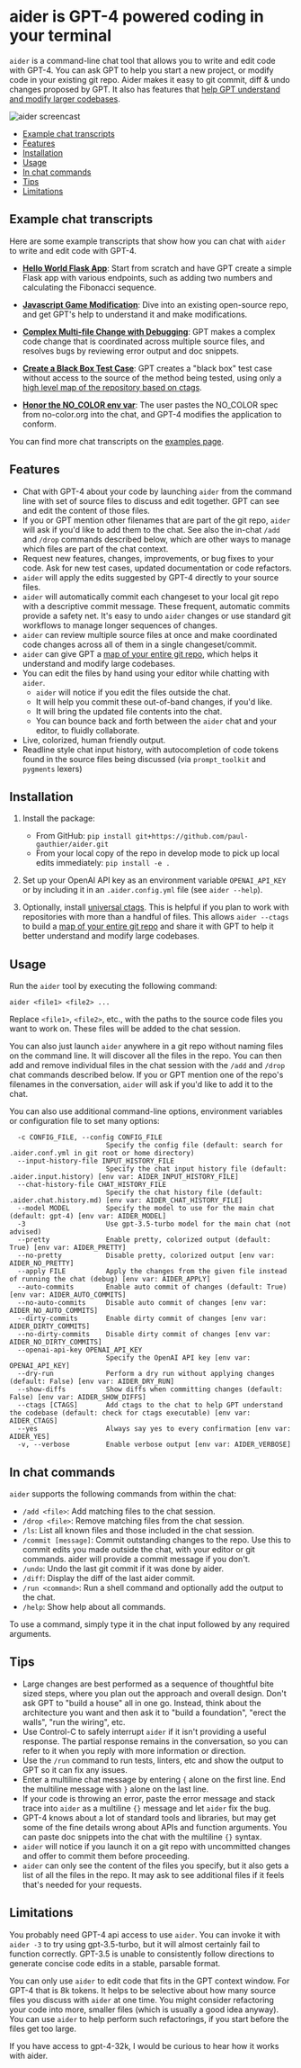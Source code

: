 # aider is GPT-4 powered coding in your terminal

`aider` is a command-line chat tool that allows you to write and edit
code with GPT-4.  You can ask GPT to help you start
a new project, or modify code in your existing git repo.
Aider makes it easy to git commit, diff & undo changes proposed by GPT. 
It also has features that [help GPT understand and modify larger codebases](https://aider.chat/docs/ctags.html).

![aider screencast](assets/screencast.svg)

- [Example chat transcripts](#example-chat-transcripts)
- [Features](#features)
- [Installation](#installation)
- [Usage](#usage)
- [In chat commands](#in-chat-commands)
- [Tips](#tips)
- [Limitations](#limitations)

## Example chat transcripts

Here are some example transcripts that show how you can chat with `aider` to write and edit code with GPT-4. 

* [**Hello World Flask App**](https://aider.chat/examples/hello-world-flask.html): Start from scratch and have GPT create a simple Flask app with various endpoints, such as adding two numbers and calculating the Fibonacci sequence.

* [**Javascript Game Modification**](https://aider.chat/examples/2048-game.html): Dive into an existing open-source repo, and get GPT's help to understand it and make modifications.

* [**Complex Multi-file Change with Debugging**](https://aider.chat/examples/complex-change.html): GPT makes a complex code change that is coordinated across multiple source files, and resolves bugs by reviewing error output and doc snippets.

* [**Create a Black Box Test Case**](https://aider.chat/examples/add-test.html): GPT creates a "black box" test case without access to the source of the method being tested, using only a
[high level map of the repository based on ctags](https://aider.chat/docs/ctags.html).

* [**Honor the NO_COLOR env var**](https://aider.chat/examples/no-color.html): The user pastes the NO_COLOR spec from no-color.org into the chat, and GPT-4 modifies the application to conform.

You can find more chat transcripts on the [examples page](https://aider.chat/examples/).

## Features

* Chat with GPT-4 about your code by launching `aider` from the command line with set of source files to discuss and edit together. GPT can see and edit the content of those files.
* If you or GPT mention other filenames that are part of the git repo, `aider` will ask if you'd like to add them to the chat. See also the in-chat `/add` and `/drop` commands described below, which are other ways to manage which files are part of the chat context.
* Request new features, changes, improvements, or bug fixes to your code. Ask for new test cases, updated documentation or code refactors.
* `aider` will apply the edits suggested by GPT-4 directly to your source files.
* `aider` will automatically commit each changeset to your local git repo with a descriptive commit message. These frequent, automatic commits provide a safety net. It's easy to undo `aider` changes or use standard git workflows to manage longer sequences of changes.
* `aider` can review multiple source files at once and make coordinated code changes across all of them in a single changeset/commit.
* `aider` can give GPT a
[map of your entire git repo](https://aider.chat/docs/ctags.html),
which helps it understand and modify large codebases.
* You can edit the files by hand using your editor while chatting with `aider`.
  * `aider` will notice if you edit the files outside the chat.
  * It will help you commit these out-of-band changes, if you'd like.
  * It will bring the updated file contents into the chat.
  * You can bounce back and forth between the `aider` chat and your editor, to fluidly collaborate.
* Live, colorized, human friendly output.
* Readline style chat input history, with autocompletion of code tokens found in the source files being discussed (via `prompt_toolkit` and `pygments` lexers)

## Installation

1. Install the package:
    * From GitHub: `pip install git+https://github.com/paul-gauthier/aider.git`
    * From your local copy of the repo in develop mode to pick up local edits immediately: `pip install -e .` 

2. Set up your OpenAI API key as an environment variable `OPENAI_API_KEY` or by including it in an `.aider.config.yml` file (see `aider --help`).

3. Optionally, install [universal ctags](https://github.com/universal-ctags/ctags). This is helpful if you plan to work with repositories with more than a handful of files.  This allows `aider --ctags` to build a [map of your entire git repo](https://aider.chat/docs/ctags.html) and share it with GPT to help it better understand and modify large codebases.

## Usage

Run the `aider` tool by executing the following command:

```
aider <file1> <file2> ...
```

Replace `<file1>`, `<file2>`, etc., with the paths to the source code files you want to work on. These files will be added to the chat session.

You can also just launch `aider` anywhere in a git repo without naming
files on the command line.  It will discover all the files in the
repo.  You can then add and remove individual files in the chat
session with the `/add` and `/drop` chat commands described below.
If you or GPT mention one of the repo's filenames in the conversation,
`aider` will ask if you'd like to add it to the chat.

You can also use additional command-line options, environment variables or configuration file
to set many options:

```
  -c CONFIG_FILE, --config CONFIG_FILE
                        Specify the config file (default: search for .aider.conf.yml in git root or home directory)
  --input-history-file INPUT_HISTORY_FILE
                        Specify the chat input history file (default: .aider.input.history) [env var: AIDER_INPUT_HISTORY_FILE]
  --chat-history-file CHAT_HISTORY_FILE
                        Specify the chat history file (default: .aider.chat.history.md) [env var: AIDER_CHAT_HISTORY_FILE]
  --model MODEL         Specify the model to use for the main chat (default: gpt-4) [env var: AIDER_MODEL]
  -3                    Use gpt-3.5-turbo model for the main chat (not advised)
  --pretty              Enable pretty, colorized output (default: True) [env var: AIDER_PRETTY]
  --no-pretty           Disable pretty, colorized output [env var: AIDER_NO_PRETTY]
  --apply FILE          Apply the changes from the given file instead of running the chat (debug) [env var: AIDER_APPLY]
  --auto-commits        Enable auto commit of changes (default: True) [env var: AIDER_AUTO_COMMITS]
  --no-auto-commits     Disable auto commit of changes [env var: AIDER_NO_AUTO_COMMITS]
  --dirty-commits       Enable dirty commit of changes [env var: AIDER_DIRTY_COMMITS]
  --no-dirty-commits    Disable dirty commit of changes [env var: AIDER_NO_DIRTY_COMMITS]
  --openai-api-key OPENAI_API_KEY
                        Specify the OpenAI API key [env var: OPENAI_API_KEY]
  --dry-run             Perform a dry run without applying changes (default: False) [env var: AIDER_DRY_RUN]
  --show-diffs          Show diffs when committing changes (default: False) [env var: AIDER_SHOW_DIFFS]
  --ctags [CTAGS]       Add ctags to the chat to help GPT understand the codebase (default: check for ctags executable) [env var: AIDER_CTAGS]
  --yes                 Always say yes to every confirmation [env var: AIDER_YES]
  -v, --verbose         Enable verbose output [env var: AIDER_VERBOSE]
```

## In chat commands

`aider` supports the following commands from within the chat:

* `/add <file>`: Add matching files to the chat session.
* `/drop <file>`: Remove matching files from the chat session.
* `/ls`: List all known files and those included in the chat session.
* `/commit [message]`: Commit outstanding changes to the repo. Use this to commit edits you made outside the chat, with your editor or git commands. aider will provide a commit message if you don't.
* `/undo`: Undo the last git commit if it was done by aider.
* `/diff`: Display the diff of the last aider commit.
* `/run <command>`: Run a shell command and optionally add the output to the chat.
* `/help`: Show help about all commands.

To use a command, simply type it in the chat input followed by any required arguments.

## Tips

* Large changes are best performed as a sequence of thoughtful bite sized steps, where you plan out the approach and overall design. Don't ask GPT to "build a house" all in one go. Instead, think about the architecture you want and then ask it to "build a foundation", "erect the walls", "run the wiring", etc.
* Use Control-C to safely interrupt `aider` if it isn't providing a useful response. The partial response remains in the conversation, so you can refer to it when you reply with more information or direction.
* Use the `/run` command to run tests, linters, etc and show the output to GPT so it can fix any issues.
* Enter a multiline chat message by entering `{` alone on the first line. End the multiline message with `}` alone on the last line.
* If your code is throwing an error, paste the error message and stack trace into `aider` as a multiline `{}` message and let `aider` fix the bug.
* GPT-4 knows about a lot of standard tools and libraries, but may get some of the fine details wrong about APIs and function arguments. You can paste doc snippets into the chat with the  multiline `{}` syntax.
* `aider` will notice if you launch it on a git repo with uncommitted changes and offer to commit them before proceeding.
* `aider` can only see the content of the files you specify, but it also gets a list of all the files in the repo. It may ask to see additional files if it feels that's needed for your requests.

## Limitations

You probably need GPT-4 api access to use `aider`.
You can invoke it with `aider -3` to try using gpt-3.5-turbo, but it will almost certainly fail to function correctly.
GPT-3.5 is unable to consistently follow directions to generate concise code edits in a stable, parsable format.

You can only use `aider` to edit code that fits in the GPT context window.
For GPT-4 that is 8k tokens.
It helps to be selective about how many source files you discuss with `aider` at one time.
You might consider refactoring your code into more, smaller files (which is usually a good idea anyway).
You can use `aider` to help perform such refactorings, if you start before the files get too large.

If you have access to gpt-4-32k, I would be curious to hear how it works with aider.


